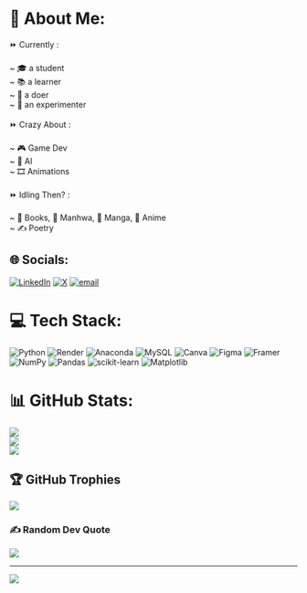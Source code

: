 # 💫 About Me:
⏩ Currently :<br><br>~ 🎓 a student<br>~ 📚 a learner<br>~ 💪 a doer<br>~ 🧪 an experimenter<br><br>⏩ Crazy About :<br><br>~ 🎮 Game Dev<br>~ 🤖 AI<br>~ 🎞️ Animations<br><br>⏩ Idling Then? :<br><br>~ 📖 Books, 📘 Manhwa, 📙 Manga, 🎥 Anime<br>~ ✍️ Poetry


## 🌐 Socials:
[![LinkedIn](https://img.shields.io/badge/LinkedIn-%230077B5.svg?logo=linkedin&logoColor=white)](https://linkedin.com/in/www.linkedin.com/in/manish-kanyal-9360512a4) [![X](https://img.shields.io/badge/X-black.svg?logo=X&logoColor=white)](https://x.com/https://x.com/manish_kan13600) [![email](https://img.shields.io/badge/Email-D14836?logo=gmail&logoColor=white)](mailto:mkanyal001@gmail.com) 

# 💻 Tech Stack:
![Python](https://img.shields.io/badge/python-3670A0?style=for-the-badge&logo=python&logoColor=ffdd54) ![Render](https://img.shields.io/badge/Render-%46E3B7.svg?style=for-the-badge&logo=render&logoColor=white) ![Anaconda](https://img.shields.io/badge/Anaconda-%2344A833.svg?style=for-the-badge&logo=anaconda&logoColor=white) ![MySQL](https://img.shields.io/badge/mysql-4479A1.svg?style=for-the-badge&logo=mysql&logoColor=white) ![Canva](https://img.shields.io/badge/Canva-%2300C4CC.svg?style=for-the-badge&logo=Canva&logoColor=white) ![Figma](https://img.shields.io/badge/figma-%23F24E1E.svg?style=for-the-badge&logo=figma&logoColor=white) ![Framer](https://img.shields.io/badge/Framer-black?style=for-the-badge&logo=framer&logoColor=blue) ![NumPy](https://img.shields.io/badge/numpy-%23013243.svg?style=for-the-badge&logo=numpy&logoColor=white) ![Pandas](https://img.shields.io/badge/pandas-%23150458.svg?style=for-the-badge&logo=pandas&logoColor=white) ![scikit-learn](https://img.shields.io/badge/scikit--learn-%23F7931E.svg?style=for-the-badge&logo=scikit-learn&logoColor=white) ![Matplotlib](https://img.shields.io/badge/Matplotlib-%23ffffff.svg?style=for-the-badge&logo=Matplotlib&logoColor=black)
# 📊 GitHub Stats:
![](https://github-readme-stats.vercel.app/api?username=Mk-D-01&theme=dark&hide_border=false&include_all_commits=false&count_private=false)<br/>
![](https://nirzak-streak-stats.vercel.app/?user=Mk-D-01&theme=dark&hide_border=false)<br/>
![](https://github-readme-stats.vercel.app/api/top-langs/?username=Mk-D-01&theme=dark&hide_border=false&include_all_commits=false&count_private=false&layout=compact)

## 🏆 GitHub Trophies
![](https://github-profile-trophy.vercel.app/?username=Mk-D-01&theme=radical&no-frame=false&no-bg=true&margin-w=4)

### ✍️ Random Dev Quote
![](https://quotes-github-readme.vercel.app/api?type=horizontal&theme=radical)

---
[![](https://visitcount.itsvg.in/api?id=Mk-D-01&icon=0&color=0)](https://visitcount.itsvg.in)

<!-- Proudly created with GPRM ( https://gprm.itsvg.in ) -->

